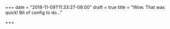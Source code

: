 +++
date = "2018-11-09T11:33:27-08:00"
draft = true
title = "Wow. That was quick! Bit of config to do..."

+++

